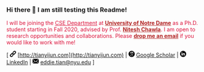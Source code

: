 ### Hi there 👋 I am still testing this Readme!

<p>
<font color="#DC143C">I will be joining the <a href="https://cse.nd.edu/" style="color:#DC143C;">CSE Department</a> at <a href="https://www.nd.edu/" style="color:#B22222;font-weight:bold;">University of Notre Dame</a> as a Ph.D. student starting in Fall 2020, advised by Prof. <a href="https://www3.nd.edu/~nchawla/" style="color:#B22222;font-weight:bold;">Nitesh Chawla</a>. I am open to research opportunities and collaborations. Please <a href="mailto:eddie.tian@nyu.edu" style="color:#B22222;text-decoration:underline;font-weight:bold;">drop me an email</a> if you would like to work with me!</font>
</p>

\[ <img src="images/icons/link.svg" width="16"> [http://tianyijun.com](http://tianyijun.com) \| <img src="images/logos/google_scholar.svg" width="16"> [Google Scholar](https://scholar.google.com/citations?hl=en&user=uYzCbpUAAAAJ) \| <img src="images/logos/linkedin.svg" width="16"> [LinkedIn](https://www.linkedin.com/in/yijun-tian) \| <img src="images/icons/email.svg" width="16"> [eddie.tian@nyu.edu](mailto:eddie.tian@nyu.edu) \]

<!--
**meettyj/meettyj** is a ✨ _special_ ✨ repository because its `README.md` (this file) appears on your GitHub profile.

Here are some ideas to get you started:

- 🔭 I’m currently working on ...
- 🌱 I’m currently learning ...
- 👯 I’m looking to collaborate on ...
- 🤔 I’m looking for help with ...
- 💬 Ask me about ...
- 📫 How to reach me: ...
- 😄 Pronouns: ...
- ⚡ Fun fact: ...
-->
